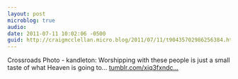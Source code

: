 ```yaml
---
layout: post
microblog: true
audio: 
date: 2011-07-11 10:02:06 -0500
guid: http://craigmcclellan.micro.blog/2011/07/11/t90435702986256384.html
---
```

Crossroads Photo - kandleton: Worshipping with these people is just a small taste of what Heaven is going to... [tumblr.com/xiq3fxndc...](http://tumblr.com/xiq3fxndcx)

